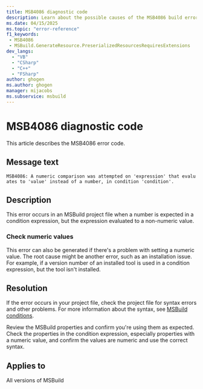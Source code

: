 ```yaml
---
title: MSB4086 diagnostic code
description: Learn about the possible causes of the MSB4086 build error and get troubleshooting tips.
ms.date: 04/15/2025
ms.topic: "error-reference"
f1_keywords:
 - MSB4086
 - MSBuild.GenerateResource.PreserializedResourcesRequiresExtensions
dev_langs:
  - "VB"
  - "CSharp"
  - "C++"
  - "FSharp"
author: ghogen
ms.author: ghogen
manager: mijacobs
ms.subservice: msbuild
---
```

# MSB4086 diagnostic code

<!-- :::ErrorDefinitionDescription::: -->
<!-- :::editable-content name="introDescription"::: -->
This article describes the MSB4086 error code.
<!-- :::editable-content-end::: -->

## Message text

`MSB4086: A numeric comparison was attempted on 'expression' that evaluates to 'value' instead of a number, in condition 'condition'.`

<!-- :::editable-content name="postOutputDescription"::: -->
## Description

This error occurs in an MSBuild project file when a number is expected in a condition expression, but the expression evaluated to a non-numeric value.

### Check numeric values

This error can also be generated if there's a problem with setting a numeric value. The root cause might be another error, such as an installation issue. For example, if a version number of an installed tool is used in a condition expression, but the tool isn't installed.

## Resolution

If the error occurs in your project file, check the project file for syntax errors and other problems. For more information about the syntax, see [MSBuild conditions](../msbuild-conditions.md).

Review the MSBuild properties and confirm you're using them as expected. Check the properties in the condition expression, especially properties with a numeric value, and confirm the values are numeric and use the correct syntax.
<!-- :::editable-content-end::: -->
<!-- :::ErrorDefinitionDescription-end::: -->

## Applies to

All versions of MSBuild